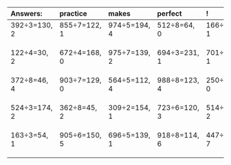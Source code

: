| Answers: | practice | makes | perfect | ! |
| :--- | :--- | :--- | :--- | :--- |
| 392÷3=130, 2 | 855÷7=122, 1 | 974÷5=194, 4 | 512÷8=64, 0 | 166÷3=55, 1 | 
|   |   |   |   |   | 
|   |   |   |   |   | 
|   |   |   |   |   | 
| 122÷4=30, 2 | 672÷4=168, 0 | 975÷7=139, 2 | 694÷3=231, 1 | 701÷7=100, 1 | 
|   |   |   |   |   | 
|   |   |   |   |   | 
|   |   |   |   |   | 
| 372÷8=46, 4 | 903÷7=129, 0 | 564÷5=112, 4 | 988÷8=123, 4 | 250÷5=50, 0 | 
|   |   |   |   |   | 
|   |   |   |   |   | 
|   |   |   |   |   | 
| 524÷3=174, 2 | 362÷8=45, 2 | 309÷2=154, 1 | 723÷6=120, 3 | 514÷8=64, 2 | 
|   |   |   |   |   | 
|   |   |   |   |   | 
|   |   |   |   |   | 
| 163÷3=54, 1 | 905÷6=150, 5 | 696÷5=139, 1 | 918÷8=114, 6 | 447÷8=55, 7 | 
|   |   |   |   |   | 
|   |   |   |   |   | 
|   |   |   |   |   | 
